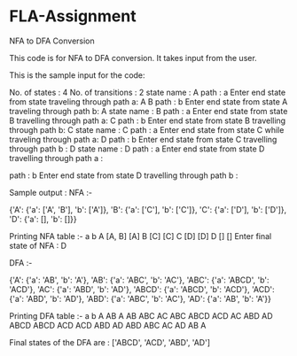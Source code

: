 # FLA-Assignment
NFA to DFA Conversion 

This code is for NFA to DFA conversion.
It takes input from the user.

This is the sample input for the code:

No. of states : 4
No. of transitions : 2
state name : A
path : a
Enter end state from state traveling through path a:
A B
path : b
Enter end state from state A traveling through path b:
A
state name : B
path : a
Enter end state from state B travelling through path a:
C
path : b
Enter end state from state B travelling through path b:
C
state name : C
path : a
Enter end state from state C while traveling through path a:
D
path : b
Enter end state from state C travelling through path b : 
D
state name : D
path : a
Enter end state from state D travelling through path a : 

path : b
Enter end state from state D travelling through path b : 

Sample output : 
NFA :- 

{'A': {'a': ['A', 'B'], 'b': ['A']}, 'B': {'a': ['C'], 'b': ['C']}, 'C': {'a': ['D'], 'b': ['D']}, 'D': {'a': [], 'b': []}}

Printing NFA table :- 
        a    b
A  [A, B]  [A]
B     [C]  [C]
C     [D]  [D]
D      []   []
Enter final state of NFA : 
D

DFA :- 

{'A': {'a': 'AB', 'b': 'A'}, 'AB': {'a': 'ABC', 'b': 'AC'}, 'ABC': {'a': 'ABCD', 'b': 'ACD'}, 'AC': {'a': 'ABD', 'b': 'AD'}, 'ABCD': {'a': 'ABCD', 'b': 'ACD'}, 'ACD': {'a': 'ABD', 'b': 'AD'}, 'ABD': {'a': 'ABC', 'b': 'AC'}, 'AD': {'a': 'AB', 'b': 'A'}}

Printing DFA table :- 
         a    b
A       AB    A
AB     ABC   AC
ABC   ABCD  ACD
AC     ABD   AD
ABCD  ABCD  ACD
ACD    ABD   AD
ABD    ABC   AC
AD      AB    A

Final states of the DFA are :  ['ABCD', 'ACD', 'ABD', 'AD']
